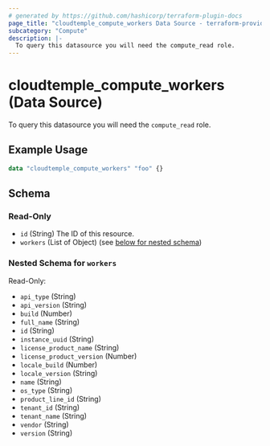 ```yaml
---
# generated by https://github.com/hashicorp/terraform-plugin-docs
page_title: "cloudtemple_compute_workers Data Source - terraform-provider-cloudtemple"
subcategory: "Compute"
description: |-
  To query this datasource you will need the compute_read role.
---
```


# cloudtemple_compute_workers (Data Source)

To query this datasource you will need the `compute_read` role.

## Example Usage

```terraform
data "cloudtemple_compute_workers" "foo" {}
```

<!-- schema generated by tfplugindocs -->
## Schema

### Read-Only

- `id` (String) The ID of this resource.
- `workers` (List of Object) (see [below for nested schema](#nestedatt--workers))

<a id="nestedatt--workers"></a>
### Nested Schema for `workers`

Read-Only:

- `api_type` (String)
- `api_version` (String)
- `build` (Number)
- `full_name` (String)
- `id` (String)
- `instance_uuid` (String)
- `license_product_name` (String)
- `license_product_version` (Number)
- `locale_build` (Number)
- `locale_version` (String)
- `name` (String)
- `os_type` (String)
- `product_line_id` (String)
- `tenant_id` (String)
- `tenant_name` (String)
- `vendor` (String)
- `version` (String)


